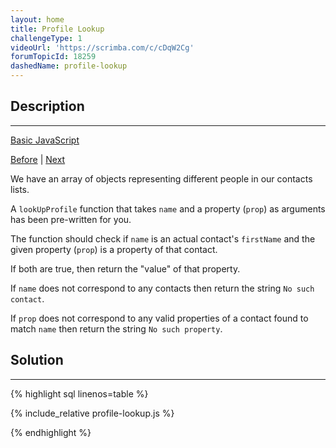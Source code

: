 ```yaml
---
layout: home
title: Profile Lookup
challengeType: 1
videoUrl: 'https://scrimba.com/c/cDqW2Cg'
forumTopicId: 18259
dashedName: profile-lookup
---
```


<div class="row">
<div class="columnStmt" markdown="1">

## Description
------

[Basic JavaScript](../basic-javascript/README.html) 

[Before](./replace-loops-using-recursion.md)  | [Next](./generate-random-fractions-with-javascript.md) 

We have an array of objects representing different people in our contacts lists.

A `lookUpProfile` function that takes `name` and a property (`prop`) as arguments has been pre-written for you.

The function should check if `name` is an actual contact's `firstName` and the given property (`prop`) is a property of that contact.

If both are true, then return the "value" of that property.

If `name` does not correspond to any contacts then return the string `No such contact`.

If `prop` does not correspond to any valid properties of a contact found to match `name` then return the string `No such property`.

</div>
<div class="columnSol" markdown="1">

## Solution
------

{% highlight sql linenos=table %}

{% include_relative profile-lookup.js %}

{% endhighlight %}

</div>
</div>


